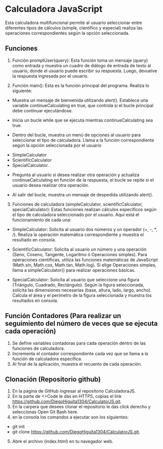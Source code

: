 # Calculadora JavaScript
Esta calculadora multifuncional permite al usuario seleccionar entre diferentes tipos de cálculos (simple, científico y especial) realiza las operaciones correspondientes según la opción seleccionada.

## Funciones

1. Función promptUser(query): Esta función toma un mensaje (query) como entrada y muestra un cuadro de diálogo de entrada de texto al usuario, donde el usuario puede escribir su respuesta. Luego, devuelve la respuesta ingresada por el usuario.

2. Función main(): Esta es la función principal del programa. 
 Realiza lo siguiente:

* Muestra un mensaje de bienvenida utilizando alert().
Establece una variable continueCalculating en true, que controla si el bucle principal debe continuar ejecutándose.

* Inicia un bucle while que se ejecuta mientras continueCalculating sea true.

* Dentro del bucle, muestra un menú de opciones al usuario para seleccionar el tipo de calculadora.
Llama a la función correspondiente según la opción seleccionada por el usuario
- SimpleCalculator 
- ScientificCalculator
- SpecialCalculator.

* Pregunta al usuario si desea realizar otra operación y actualiza continueCalculating en función de la respuesta,
el bucle se repite si el usuario desea realizar otra operación.

* Al salir del bucle, muestra un mensaje de despedida utilizando alert().

3.  Funciones de calculadora (simpleCalculator, scientificCalculator, specialCalculator): Estas funciones realizan cálculos específicos según el tipo de calculadora seleccionado por el usuario. Aquí está el funcionamiento de cada una:

* SimpleCalculator:
Solicita al usuario dos números y un operador (+, -, *, /).
Realiza la operación matemática correspondiente y muestra el resultado en consola.

* ScientificCalculator:
 Solicita al usuario un número y una operación (Seno, Coseno, Tangente, Logaritmo ó Operaciones simples).
Para operaciones científicas, utiliza las funciones matemáticas de JavaScript (Math.sin, Math.cos, Math.tan, Math.log).
 Si elige Operaciones simples, llama a simpleCalculator() para realizar operaciones básicas.

* SpecialCalculator:
Solicita al usuario que seleccione una figura (Triángulo, Cuadrado, Rectángulo).
Según la figura seleccionada, solicita las dimensiones necesarias (base, altura, lado, largo, ancho).
Calcula el área y el perímetro de la figura seleccionada y muestra los resultados en consola.

## Función Contadores (Para realizar un seguimiento del número de veces que se ejecuta cada operación)

1. Se define variables contadoras para cada operación dentro de las funciones de calculadora.
2. Incrementa el contador correspondiente cada vez que se llama a la función de calculadora específica.
3. Al final de la aplicación, muestra el recuento de cada operación.

## Clonación (Repositorio github)

1. En la pagina de GitHub ingresar al repositorio CalculadoraJS. 
2. En la parte de <>Code le das en HTTPS, copias el link https://github.com/DiegoHiguita1304/CalculatorJS.git.
3. En la carpera que desees clonar el repositorio le das click derecho y seleccionas Open Git Bash here.
4. en la consola los comandos a ejecutar son los siguientes:
*  git init
*  git clone https://github.com/DiegoHiguita1304/CalculatorJS.git.
5. Abre el archivo (index.html) en tu navegador web.
